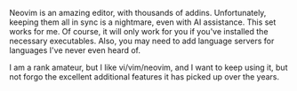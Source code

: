 Neovim is an amazing editor, with thousands of addins. Unfortunately, keeping them all in sync
is a nightmare, even with AI assistance. 
This set works for me. Of course, it will only work for you if you've installed the necessary
executables. Also, you may need to add language servers for languages I've never even heard of.

I am a rank amateur, but I like vi/vim/neovim, and I want to keep using it, but not forgo
the excellent additional features it has picked up over the years.
